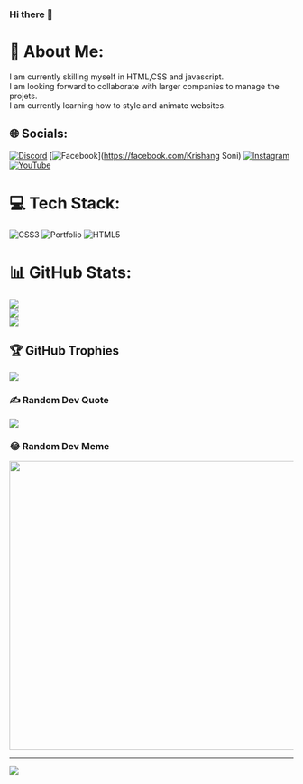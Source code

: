 ### Hi there 👋

# 💫 About Me:
I am currently skilling myself in HTML,CSS and javascript.<br>I am looking forward to collaborate with larger companies to manage the projets.<br>I am currently learning how to style and animate websites.<br>


## 🌐 Socials:
[![Discord](https://img.shields.io/badge/Discord-%237289DA.svg?logo=discord&logoColor=white)](https://discord.gg/https://discord.gg/XkXpyEEb) [![Facebook](https://img.shields.io/badge/Facebook-%231877F2.svg?logo=Facebook&logoColor=white)](https://facebook.com/Krishang Soni) [![Instagram](https://img.shields.io/badge/Instagram-%23E4405F.svg?logo=Instagram&logoColor=white)](https://instagram.com/_krish_1110) [![YouTube](https://img.shields.io/badge/YouTube-%23FF0000.svg?logo=YouTube&logoColor=white)](https://youtube.com/@UCVlXnMI0xFLsCb1lAhtZG6g) 

# 💻 Tech Stack:
![CSS3](https://img.shields.io/badge/css3-%231572B6.svg?style=for-the-badge&logo=css3&logoColor=white) ![Portfolio](https://img.shields.io/badge/Portfolio-%23000000.svg?style=for-the-badge&logo=firefox&logoColor=#FF7139) ![HTML5](https://img.shields.io/badge/html5-%23E34F26.svg?style=for-the-badge&logo=html5&logoColor=white)
# 📊 GitHub Stats:
![](https://github-readme-stats.vercel.app/api?username=ITdeveloper11&theme=tokyonight&hide_border=true&include_all_commits=true&count_private=true)<br/>
![](https://github-readme-streak-stats.herokuapp.com/?user=ITdeveloper11&theme=tokyonight&hide_border=true)<br/>
![](https://github-readme-stats.vercel.app/api/top-langs/?username=ITdeveloper11&theme=tokyonight&hide_border=true&include_all_commits=true&count_private=true&layout=compact)

## 🏆 GitHub Trophies
![](https://github-profile-trophy.vercel.app/?username=ITdeveloper11&theme=radical&no-frame=false&no-bg=false&margin-w=4)

### ✍️ Random Dev Quote
![](https://quotes-github-readme.vercel.app/api?type=horizontal&theme=radical)

### 😂 Random Dev Meme
<img src="https://random-memer.herokuapp.com/" width="512px"/>

---
[![](https://visitcount.itsvg.in/api?id=ITdeveloper11&icon=0&color=0)](https://visitcount.itsvg.in)

<!-- Proudly created with GPRM ( https://gprm.itsvg.in ) -->
